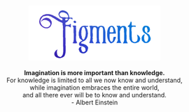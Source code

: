 <p align="center">
  <img width=300px src="/profile/FigmentsLogoInvertedCropped.png" alt="Figments logo"><br />
  <br />
  <b>Imagination is more important than knowledge.</b><br />
  For knowledge is limited to all we now know and understand,<br />
  while imagination embraces the entire world,<br />
  and all there ever will be to know and understand.<br />
  - Albert Einstein
</p>
